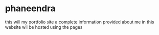 # phaneendra
 this will my portfolio site a complete information provided about me in this website wil be hosted using the pages
